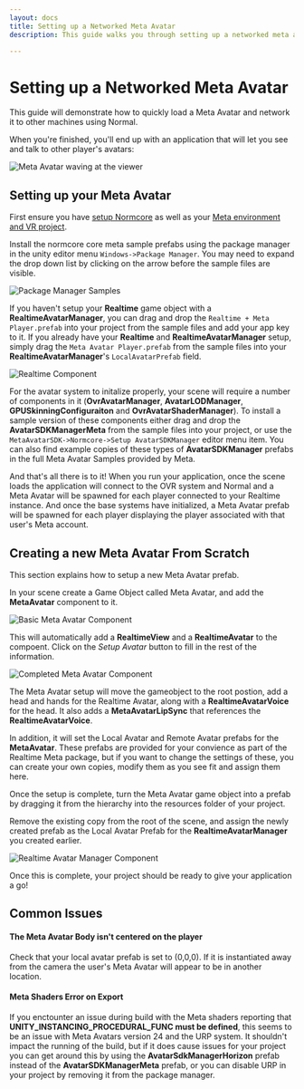 ```yaml
---
layout: docs
title: Setting up a Networked Meta Avatar
description: This guide walks you through setting up a networked meta avatar.

---
```


# Setting up a Networked Meta Avatar

This guide will demonstrate how to quickly load a Meta Avatar and network it to other machines using Normal.

When you're finished, you'll end up with an application that will let you see and talk to other player's avatars:

![](./setting-up-a-networked-meta-avatar/player-wave.png "Meta Avatar waving at the viewer")

## Setting up your Meta Avatar

First ensure you have [setup Normcore](../essentials/getting-started.md) as well as your [Meta environment and VR project](../guides/setup-your-meta-platform.md).

Install the normcore core meta sample prefabs using the package manager in the unity editor menu `Windows->Package Manager`.  You may need to expand the drop down list by clicking on the arrow before the sample files are visible.

![](./setting-up-a-networked-meta-avatar/meta-samples.png "Package Manager Samples")

If you haven't setup your **Realtime** game object with a **RealtimeAvatarManager**, you can drag and drop the ``Realtime + Meta Player.prefab`` into your project from the sample files and add your app key to it.  If you already have your **Realtime** and **RealtimeAvatarManager** setup, simply drag the ``Meta Avatar Player.prefab`` from the sample files into your **RealtimeAvatarManager**'s ``LocalAvatarPrefab`` field.

![](./setting-up-a-networked-meta-avatar/realtime-avatar-manager-full.png "Realtime Component")

For the avatar system to initalize properly, your scene will require a number of components in it (**OvrAvatarManager**, **AvatarLODManager**, **GPUSkinningConfiguraiton** and **OvrAvatarShaderManager**).  To install a sample version of these components either drag and drop the **AvatarSDKManagerMeta** from the sample files into your project, or use the ``MetaAvatarSDK->Normcore->Setup AvatarSDKManager`` editor menu item.  You can also find example copies of these types of **AvatarSDKManager** prefabs in the full Meta Avatar Samples provided by Meta.

And that's all there is to it!  When you run your application, once the scene loads the application will connect to the OVR system and Normal and a Meta Avatar will be spawned for each player connected to your Realtime instance.  And once the base systems have initialized, a Meta Avatar prefab will be spawned for each player displaying the player associated with that user's Meta account.

## Creating a new Meta Avatar From Scratch

This section explains how to setup a new Meta Avatar prefab.

In your scene create a Game Object called Meta Avatar, and add the **MetaAvatar** component to it.

![](./setting-up-a-networked-meta-avatar/meta-avatar-step-1.png "Basic Meta Avatar Component")

This will automatically add a **RealtimeView** and a **RealtimeAvatar** to the compoent.  Click on the *Setup Avatar* button to fill in the rest of the information.

![](./setting-up-a-networked-meta-avatar/meta-avatar-step-2.png "Completed Meta Avatar Component")

The Meta Avatar setup will move the gameobject to the root postion, add a head and hands for the Realtime Avatar, along with a **RealtimeAvatarVoice** for the head.  It also adds a **MetaAvatarLipSync** that references the **RealtimeAvatarVoice**.

In addition, it will set the Local Avatar and Remote Avatar prefabs for the **MetaAvatar**.  These prefabs are provided for your convience as part of the Realtime Meta package, but if you want to change the settings of these, you can create your own copies, modify them as you see fit and assign them here.

Once the setup is complete, turn the Meta Avatar game object into a prefab by dragging it from the hierarchy into the resources folder of your project.

Remove the existing copy from the root of the scene, and assign the newly created prefab as the Local Avatar Prefab for the **RealtimeAvatarManager** you created earlier. 

![](./setting-up-a-networked-meta-avatar/realtime-avatar-manager.png "Realtime Avatar Manager Component")

Once this is complete, your project should be ready to give your application a go!

## Common Issues

#### The Meta Avatar Body isn't centered on the player
Check that your local avatar prefab is set to (0,0,0).  If it is instantiated away from the camera the user's Meta Avatar will appear to be in another location.

#### Meta Shaders Error on Export
If you enctounter an issue during build with the Meta shaders reporting that **UNITY_INSTANCING_PROCEDURAL_FUNC must be defined**, this seems to be an issue with Meta Avatars version 24 and the URP system.  It shouldn't impact the running of the build, but if it does cause issues for your project you can get around this by using the **AvatarSdkManagerHorizon** prefab instead of the **AvatarSDKManagerMeta** prefab, or you can disable URP in your project by removing it from the package manager.

